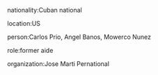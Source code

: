 nationality:Cuban national

location:US

person:Carlos Prio, Angel Banos, Mowerco Nunez

role:former aide

organization:Jose Marti Pernational

